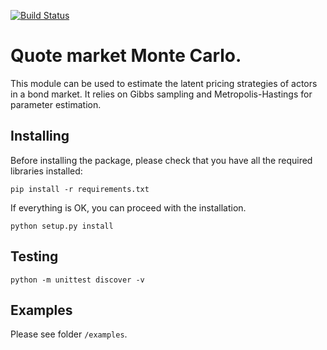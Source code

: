 [![Build Status](https://travis-ci.org/CompSquad/qmmc.svg?branch=master)](https://travis-ci.org/CompSquad/qmmc)

Quote market Monte Carlo.
=========================

This module can be used to estimate the latent pricing strategies of actors 
in a bond market. It relies on Gibbs sampling and Metropolis-Hastings 
for parameter estimation.

Installing
----------

Before installing the package, please check that you have all the required
libraries installed:

```shell
pip install -r requirements.txt
```

If everything is OK, you can proceed with the installation.

```shell
python setup.py install
```

Testing
-------

```shell
python -m unittest discover -v
```

Examples
--------

Please see folder `/examples`.

